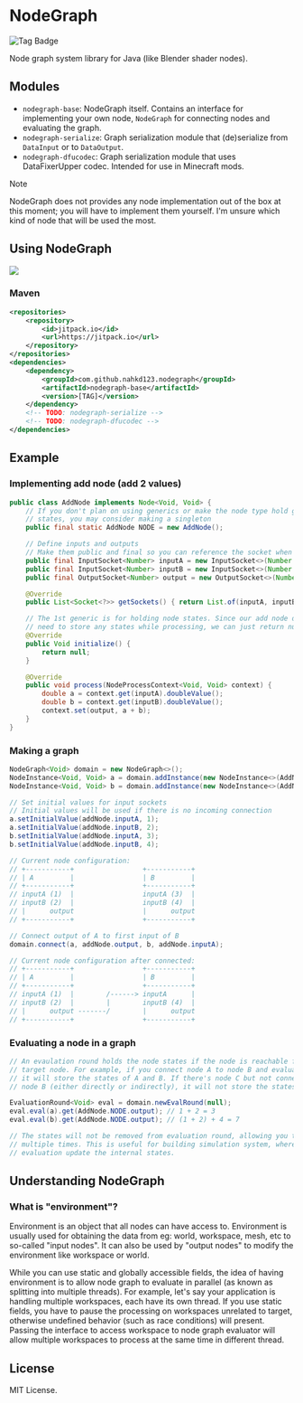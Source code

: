 # NodeGraph
![Tag Badge](https://img.shields.io/github/v/tag/nahkd123/nodegraph)

Node graph system library for Java (like Blender shader nodes).

## Modules
- `nodegraph-base`: NodeGraph itself. Contains an interface for implementing your own node, `NodeGraph` for connecting nodes and evaluating the graph.
- `nodegraph-serialize`: Graph serialization module that (de)serialize from `DataInput` or to `DataOutput`.
- `nodegraph-dfucodec`: Graph serialization module that uses DataFixerUpper codec. Intended for use in Minecraft mods.

> [!NOTE]
> NodeGraph does not provides any node implementation out of the box at this moment; you will have to implement them yourself. I'm unsure which kind of node that will be used the most.

## Using NodeGraph
[![](https://jitpack.io/v/nahkd123/nodegraph.svg)](https://jitpack.io/#nahkd123/nodegraph)

### Maven
```xml
<repositories>
	<repository>
	    <id>jitpack.io</id>
	    <url>https://jitpack.io</url>
	</repository>
</repositories>
<dependencies>
    <dependency>
        <groupId>com.github.nahkd123.nodegraph</groupId>
        <artifactId>nodegraph-base</artifactId>
        <version>[TAG]</version>
    </dependency>
    <!-- TODO: nodegraph-serialize -->
    <!-- TODO: nodegraph-dfucodec -->
</dependencies>
```

## Example
### Implementing add node (add 2 values)
```java
public class AddNode implements Node<Void, Void> {
    // If you don't plan on using generics or make the node type hold global
    // states, you may consider making a singleton
    public final static AddNode NODE = new AddNode();

    // Define inputs and outputs
    // Make them public and final so you can reference the socket when connecting
    public final InputSocket<Number> inputA = new InputSocket<>(Number.class, "inputA", 0);
    public final InputSocket<Number> inputB = new InputSocket<>(Number.class, "inputB", 0);
    public final OutputSocket<Number> output = new OutputSocket<>(Number.class, "output");

    @Override
    public List<Socket<?>> getSockets() { return List.of(inputA, inputB, output); }

    // The 1st generic is for holding node states. Since our add node does not
    // need to store any states while processing, we can just return null
    @Override
    public Void initialize() {
        return null;
    }

    @Override
    public void process(NodeProcessContext<Void, Void> context) {
        double a = context.get(inputA).doubleValue();
        double b = context.get(inputB).doubleValue();
        context.set(output, a + b);
    }
}
```

### Making a graph
```java
NodeGraph<Void> domain = new NodeGraph<>();
NodeInstance<Void, Void> a = domain.addInstance(new NodeInstance<>(AddNode.NODE, null));
NodeInstance<Void, Void> b = domain.addInstance(new NodeInstance<>(AddNode.NODE, null));

// Set initial values for input sockets
// Initial values will be used if there is no incoming connection
a.setInitialValue(addNode.inputA, 1);
a.setInitialValue(addNode.inputB, 2);
b.setInitialValue(addNode.inputA, 3);
b.setInitialValue(addNode.inputB, 4);

// Current node configuration:
// +-----------+                 +-----------+
// | A         |                 | B         |
// +-----------+                 +-----------+
// inputA (1)  |                 inputA (3)  |
// inputB (2)  |                 inputB (4)  |
// |      output                 |      output
// +-----------+                 +-----------+

// Connect output of A to first input of B
domain.connect(a, addNode.output, b, addNode.inputA);

// Current node configuration after connected:
// +-----------+                 +-----------+
// | A         |                 | B         |
// +-----------+                 +-----------+
// inputA (1)  |        /------> inputA      |
// inputB (2)  |        |        inputB (4)  |
// |      output -------/        |      output
// +-----------+                 +-----------+
```

### Evaluating a node in a graph
```java
// An evaulation round holds the node states if the node is reachable from
// target node. For example, if you connect node A to node B and evaluate node B
// it will store the states of A and B. If there's node C but not connected to
// node B (either directly or indirectly), it will not store the states of C.

EvaluationRound<Void> eval = domain.newEvalRound(null);
eval.eval(a).get(AddNode.NODE.output); // 1 + 2 = 3
eval.eval(b).get(AddNode.NODE.output); // (1 + 2) + 4 = 7

// The states will not be removed from evaluation round, allowing you to call it
// multiple times. This is useful for building simulation system, where each
// evaluation update the internal states.
```

## Understanding NodeGraph
### What is "environment"?
Environment is an object that all nodes can have access to. Environment is usually used for obtaining the data from eg: world, workspace, mesh, etc to so-called "input nodes". It can also be used by "output nodes" to modify the environment like workspace or world.

While you can use static and globally accessible fields, the idea of having environment is to allow node graph to evaluate in parallel (as known as splitting into multiple threads). For example, let's say your application is handling multiple workspaces, each have its own thread. If you use static fields, you have to pause the processing on workspaces unrelated to target, otherwise undefined behavior (such as race conditions) will present. Passing the interface to access workspace to node graph evaluator will allow multiple workspaces to process at the same time in different thread.

## License
MIT License.